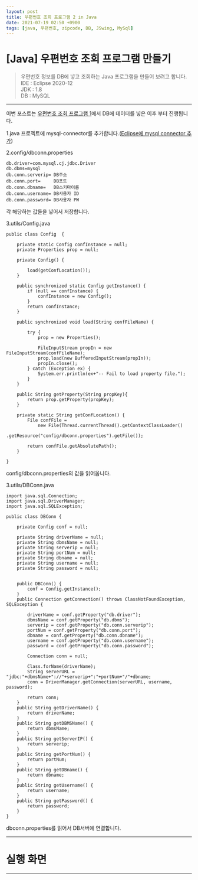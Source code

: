 ```yaml
---
layout: post
title: 우편번호 조회 프로그램 2 in Java
date: 2021-07-19 02:50 +0900
tags: [java, 우편번호, zipcode, DB, JSwing, MySql]
---
```


# [Java] 우편번호 조회 프로그램 만들기  
>우편번호 정보를 DB에 넣고 조회하는 Java 프로그램을 만들어 보려고 합니다.  
IDE : Eclipse 2020-12  
JDK : 1.8  
DB : MySQL  

***
이번 포스트는 [우편번호 조회 프로그램 1](https://mswoo.github.io/2021/07/15/zipcode/)에서 DB에 데이터를 넣은 이후 부터 진행됩니다.  

1.java 프로젝트에 mysql-connector를 추가합니다.([Eclipse에 mysql connector 추가](https://mswoo.github.io/2021/07/18/mysqlJar/))  

2.config/dbconn.properties  
```
db.driver=com.mysql.cj.jdbc.Driver
db.dbms=mysql
db.conn.serverip= DB주소
db.conn.port= 	  DB포트
db.conn.dbname=   DB스키마이름
db.conn.username= DB사용자 ID
db.conn.password= DB사용자 PW
```
각 해당하는 값들을 넣어서 저장합니다.  

3.utils/Config.java  
```{.java}
public class Config  {

    private static Config confInstance = null;
    private Properties prop = null;

    private Config() {

        load(getConfLocation());
    }

    public synchronized static Config getInstance() {
        if (null == confInstance) {  
            confInstance = new Config();
        }
        return confInstance;
    }

    public synchronized void load(String confFileName) {

        try {
            prop = new Properties();
            
            FileInputStream propIn = new FileInputStream(confFileName);
            prop.load(new BufferedInputStream(propIn));
            propIn.close();
        } catch (Exception ex) {
            System.err.println(ex+"-- Fail to load property file.");
        }
    }

    public String getProperty(String propKey){
        return prop.getProperty(propKey);
    }
    
 	private static String getConfLocation() {
		File confFile = 
			new File(Thread.currentThread().getContextClassLoader()
					.getResource("config/dbconn.properties").getFile());

		return confFile.getAbsolutePath();
	}
 	
}
```
config/dbconn.properties의 값을 읽어옵니다.  

3.utils/DBConn.java  
```{.java}
import java.sql.Connection;
import java.sql.DriverManager;
import java.sql.SQLException;

public class DBConn {

	private Config conf = null;
	
	private String driverName = null;
	private String dbmsName = null;
	private String serverip = null;
	private String portNum = null;
	private String dbname = null;
	private String username = null;
	private String password = null;


	public DBConn() {
		conf = Config.getInstance();
	}
	public Connection getConnection() throws ClassNotFoundException, SQLException {

		driverName = conf.getProperty("db.driver");
		dbmsName = conf.getProperty("db.dbms");
		serverip = conf.getProperty("db.conn.serverip");
		portNum = conf.getProperty("db.conn.port");
		dbname = conf.getProperty("db.conn.dbname");
		username = conf.getProperty("db.conn.username");
		password = conf.getProperty("db.conn.password");
		
		Connection conn = null;

		Class.forName(driverName);
		String serverURL = "jdbc:"+dbmsName+"://"+serverip+":"+portNum+"/"+dbname;
		conn = DriverManager.getConnection(serverURL, username, password);

		return conn;
	}
	public String getDriverName() {
		return driverName;
	}
	public String getDBMSName() {
		return dbmsName;
	}
	public String getServerIP() {
		return serverip;
	}
	public String getPortNum() {
		return portNum;
	}
	public String getDBname() {
		return dbname;
	}
	public String getUsername() {
		return username;
	}
	public String getPassword() {
		return password;
	}
}
```
dbconn.properties를 읽어서 DB서버에 연결합니다.  




***

# 실행 화면  


***
